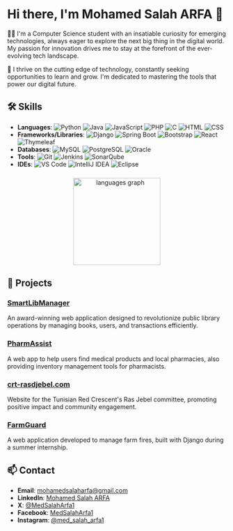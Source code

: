 # Hi there, I'm Mohamed Salah ARFA 👋
👨‍💻 I'm a Computer Science student with an insatiable curiosity for emerging technologies, always eager to explore the next big thing in the digital world. My passion for innovation drives me to stay at the forefront of the ever-evolving tech landscape.

🤖 I thrive on the cutting edge of technology, constantly seeking opportunities to learn and grow. I'm dedicated to mastering the tools that power our digital future.
## 🛠 Skills
- **Languages**:
  ![Python](https://img.shields.io/badge/Python-3776AB?style=for-the-badge&logo=python&logoColor=white)
  ![Java](https://img.shields.io/badge/Java-007396?style=for-the-badge&logo=java&logoColor=white)
  ![JavaScript](https://img.shields.io/badge/JavaScript-F7DF1E?style=for-the-badge&logo=javascript&logoColor=black)
  ![PHP](https://img.shields.io/badge/PHP-777BB4?style=for-the-badge&logo=php&logoColor=white)
  ![C](https://img.shields.io/badge/C-A8B9CC?style=for-the-badge&logo=c&logoColor=white)
  ![HTML](https://img.shields.io/badge/HTML5-E34F26?style=for-the-badge&logo=html5&logoColor=white)
  ![CSS](https://img.shields.io/badge/CSS3-1572B6?style=for-the-badge&logo=css3&logoColor=white)
- **Frameworks/Libraries**:
  ![Django](https://img.shields.io/badge/Django-092E20?style=for-the-badge&logo=django&logoColor=white)
  ![Spring Boot](https://img.shields.io/badge/Spring_Boot-6DB33F?style=for-the-badge&logo=spring-boot&logoColor=white)
  ![Bootstrap](https://img.shields.io/badge/Bootstrap-563D7C?style=for-the-badge&logo=bootstrap&logoColor=white)
  ![React](https://img.shields.io/badge/React-61DAFB?style=for-the-badge&logo=react&logoColor=black)
  ![Thymeleaf](https://img.shields.io/badge/Thymeleaf-005F0F?style=for-the-badge&logo=thymeleaf&logoColor=white)
- **Databases**:
  ![MySQL](https://img.shields.io/badge/MySQL-4479A1?style=for-the-badge&logo=mysql&logoColor=white)
  ![PostgreSQL](https://img.shields.io/badge/PostgreSQL-316192?style=for-the-badge&logo=postgresql&logoColor=white)
  ![Oracle](https://img.shields.io/badge/Oracle-F80000?style=for-the-badge&logo=oracle&logoColor=white)
- **Tools**:
  ![Git](https://img.shields.io/badge/Git-F05032?style=for-the-badge&logo=git&logoColor=white)
  ![Jenkins](https://img.shields.io/badge/Jenkins-D24939?style=for-the-badge&logo=jenkins&logoColor=white)
  ![SonarQube](https://img.shields.io/badge/SonarQube-4E9BCD?style=for-the-badge&logo=sonarqube&logoColor=white)
- **IDEs**:
  ![VS Code](https://img.shields.io/badge/VS_Code-007ACC?style=for-the-badge&logo=visual-studio-code&logoColor=white)
  ![IntelliJ IDEA](https://img.shields.io/badge/IntelliJ_IDEA-000000?style=for-the-badge&logo=intellij-idea&logoColor=white)
  ![Eclipse](https://img.shields.io/badge/Eclipse-2C2255?style=for-the-badge&logo=eclipse&logoColor=white)

###

<div align="center">
  <img src="https://github-readme-stats.vercel.app/api/top-langs?username=MedSalahArfa1&locale=en&hide_title=false&layout=compact&card_width=420&langs_count=6&theme=dark&hide_border=false" height="200" alt="languages graph" />
</div>

###

## 🚀 Projects
### [SmartLibManager](https://github.com/MedSalahArfa1/SmartLibManager)
An award-winning web application designed to revolutionize public library operations by managing books, users, and transactions efficiently.

### [PharmAssist](https://github.com/MedSalahArfa1/PharmAssist)
A web app to help users find medical products and local pharmacies, also providing inventory management tools for pharmacists.

### [crt-rasdjebel.com](https://github.com/MedSalahArfa1/crt-rasdjebel.com)
Website for the Tunisian Red Crescent's Ras Jebel committee, promoting positive impact and community engagement.

### [FarmGuard](https://github.com/MedSalahArfa1/FarmGuard)
A web application developed to manage farm fires, built with Django during a summer internship.

## 📫 Contact
- **Email**: [mohamedsalaharfa@gmail.com](mailto:mohamedsalaharfa@gmail.com)
- **LinkedIn**: [Mohamed Salah ARFA](https://linkedin.com/in/medsalaharfa1)
- **X**: [@MedSalahArfa1](https://x.com/MedSalahArfa1)
- **Facebook**: [MedSalahArfa1](https://www.facebook.com/MedSalahArfa1)
- **Instagram**: [@med_salah_arfa1](https://www.instagram.com/med_salah_arfa1)



<!--
**MedSalahArfa1/MedSalahArfa1** is a ✨ _special_ ✨ repository because its `README.md` (this file) appears on your GitHub profile.

Here are some ideas to get you started:

- 🔭 I’m currently working on ...
- 🌱 I’m currently learning ...
- 👯 I’m looking to collaborate on ...
- 🤔 I’m looking for help with ...
- 💬 Ask me about ...
- 📫 How to reach me: ...
- 😄 Pronouns: ...
- ⚡ Fun fact: ...
-->
